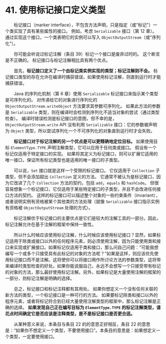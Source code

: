 # 41. 使用标记接口定义类型

　　标记接口（marker interface），不包含方法声明，只是指定（或“标记”）一个类实现了具有某些属性的接口。 例如，考虑 `Serializable` 接口（第 12 章）。通过实现这个接口，一个类表明它的实例可以写入 `ObjectOutputStream`（或“序列化”）。

　　你可能会听说过标记注解（条目 39）标记一个接口是废弃过时的。 这个断言是不正确的。 标记接口与标记注解相比具有两个优点。 

　　首先，**标记接口定义了一个由标记类实例实现的类型；标记注解则不会。** 标记接口类型的存在允许在编译时捕获错误，如果使用标记注解，则直到运行时才能捕获错误。

　　Java 的序列化机制（第 6 章）使用 `Serializable` 标记接口来指示某个类型是可序列化的。 对传递给它的对象进行序列化的 `ObjectOutputStream.writeObject` 方法要求其参数可序列化。 如果此方法的参数是 `Serializable` 类型，则在编译时会检测到序列化不适当对象的尝试（通过类型检查）。 编译时错误检测是标记接口的意图，但不幸的是，`ObjectOutputStream.write` API 没有利用 `Serializable` 接口：它的参数被声明为 `Object` 类型，所以尝试序列化一个不可序列化的对象直到运行时才会失败。

　　**标记接口对于标记注解的另一个优点是可以更精确地定位目标。** 如果使用目标 `ElementType.TYPE` 声明注解类型，它可以应用于任何类或接口。 假设有一个标记仅适用于特定接口的实现。 如果将其定义为标记接口，则可以扩展它适用的唯一接口，保证所有标记类型也是适用的唯一接口的子类型。

　　可以说，`Set` 接口就是这样一个受限的标记接口。 它仅适用于 `Collection` 子类型，但不会添加超出 `Collection` 定义的方法。 它通常不被认为是标记接口，因为它改进了几个 `Collection` 方法的契约，包括 `add`，`equals` 和 `hashCode`。 但很容易想象一个标记接口，它仅适用于某些特定接口的子类型，并且不会改进任何接口方法的契约。 这样的标记接口可以描述整个对象的一些约束条件（invariant），或者说明实例有资格被某个其他类的方法处理（就像 `Serializable` 接口指示实例有资格被 `ObjectOutputStream` 处理的方式）。

　　标记注解优于标记接口的主要优点是它们是较大的注解工具的一部分。因此，标记注解允许在基于注解的框架中保持一致性。

　　所以什么时候应该使用标记注解，什么时候应该使用标记接口？显然，如果标记适用于除类或接口以外的任何程序元素，则必须使用注解，因为只能使用类和接口来实现或扩展接口。如果标记仅适用于类和接口，那么问自己问题：“可能我想编写一个或多个只接受具有此标记的对象的方法呢？”如果是这样，则应该优先使用标记接口而不是注解。这将使你可以将接口用作所讨论方法的参数类型，这将带来编译时类型检查的好处。如果你能说服自己，永远不会想写一个只接受带有标记的对象的方法，那么最好使用标记注解。另外，如果标记是大量使用注解的框架的一部分，则标记注解是明确的选择。

　　总之，标记接口和标记注释都有其用处。 如果你想定义一个没有任何关联的新方法的类型，一个标记接口是一种可行的方法。 如果要标记除类和接口以外的程序元素，或者将标记符合到已经大量使用注解类型的框架中，那么标记注解是正确的选择。 **如果发现自己正在编写目标为 `ElementType.TYPE` 的标记注解类型，请花点时间确定它是否应该是注释类型，是不是标记接口是否更合适。**

　　从某种意义来说，本条目与条目 22 的的意思正好相反，条目 22 的意思是：“如果你不想定义一个类型，不要使用接口”。本条目的意思是：如果想定义一个类型，一定要使用接口。





